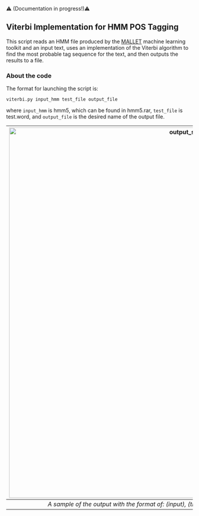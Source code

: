 :warning: (Documentation in progress!):warning:

Viterbi Implementation for HMM POS Tagging
---

This script reads an HMM file produced by the [MALLET](http://mallet.cs.umass.edu/) machine learning toolkit and an input text, uses an implementation of the Viterbi algorithm to find the most probable tag sequence for the text, and then outputs the results to a file.

### About the code

The format for launching the script is:  

```viterbi.py input_hmm test_file output_file```

where ```input_hmm``` is hmm5, which can be found in hmm5.rar, ```test_file``` is test.word, and ```output_file``` is the desired name of the output file.

| <img src="output_sample.png" alt="output_sample.png" width="1000"/> | 
|:--:| 
| *A sample of the output with the format of: (input), (trigram POS label), (joint log probability of sequence).* |
